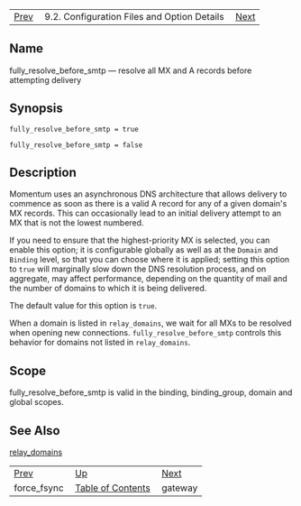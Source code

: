 |     |     |     |
| --- | --- | --- |
| [Prev](conf.ref.force_fsync)  | 9.2. Configuration Files and Option Details |  [Next](conf.ref.gateway.php) |

<a name="conf.ref.fully_resolve_before_smtp"></a>
## Name

fully_resolve_before_smtp — resolve all MX and A records before attempting delivery

## Synopsis

`fully_resolve_before_smtp = true`

`fully_resolve_before_smtp = false`

<a name="idp9630080"></a>
## Description

Momentum uses an asynchronous DNS architecture that allows delivery to commence as soon as there is a valid A record for any of a given domain's MX records. This can occasionally lead to an initial delivery attempt to an MX that is not the lowest numbered.

If you need to ensure that the highest-priority MX is selected, you can enable this option; it is configurable globally as well as at the `Domain` and `Binding` level, so that you can choose where it is applied; setting this option to `true` will marginally slow down the DNS resolution process, and on aggregate, may affect performance, depending on the quantity of mail and the number of domains to which it is being delivered.

The default value for this option is `true`.

When a domain is listed in `relay_domains`, we wait for all MXs to be resolved when opening new connections. `fully_resolve_before_smtp` controls this behavior for domains not listed in `relay_domains`.

<a name="idp9636912"></a>
## Scope

fully_resolve_before_smtp is valid in the binding, binding_group, domain and global scopes.

<a name="idp9638608"></a>
## See Also

[relay_domains](conf.ref.relay_domains "relay_domains")

|     |     |     |
| --- | --- | --- |
| [Prev](conf.ref.force_fsync)  | [Up](conf.ref.files.php) |  [Next](conf.ref.gateway.php) |
| force_fsync  | [Table of Contents](index) |  gateway |
